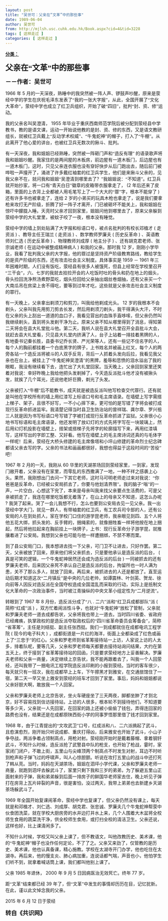 ```yaml
---
layout: post
title: "吴世可：父亲在“文革”中的那些事"
date: 1989-06-04
author: 吴世可
from: http://mjlsh.usc.cuhk.edu.hk/Book.aspx?cid=4&tid=3228
tags: [ 这样走过 ]
categories: [ 这样走过 ]
---
```


<div style="margin: 15px 10px 10px 0px;">
 <div>
  <span id="ctl00_ContentPlaceHolder1_chapter1_SubjectLabel" style="font-weight:bold;text-decoration:underline;">
   分类：
  </span>
 </div>
 <!--[if gte mso 9]><xml>
 <o:OfficeDocumentSettings>
  <o:AllowPNG/>
  <o:PixelsPerInch>96</o:PixelsPerInch>
 </o:OfficeDocumentSettings>
</xml><![endif]-->
 <!--[if gte mso 9]><xml>
 <w:WordDocument>
  <w:View>Normal</w:View>
  <w:Zoom>0</w:Zoom>
  <w:TrackMoves/>
  <w:TrackFormatting/>
  <w:PunctuationKerning/>
  <w:ValidateAgainstSchemas/>
  <w:SaveIfXMLInvalid>false</w:SaveIfXMLInvalid>
  <w:IgnoreMixedContent>false</w:IgnoreMixedContent>
  <w:AlwaysShowPlaceholderText>false</w:AlwaysShowPlaceholderText>
  <w:DoNotPromoteQF/>
  <w:LidThemeOther>EN-US</w:LidThemeOther>
  <w:LidThemeAsian>JA</w:LidThemeAsian>
  <w:LidThemeComplexScript>X-NONE</w:LidThemeComplexScript>
  <w:Compatibility>
   <w:BreakWrappedTables/>
   <w:SnapToGridInCell/>
   <w:WrapTextWithPunct/>
   <w:UseAsianBreakRules/>
   <w:DontGrowAutofit/>
   <w:SplitPgBreakAndParaMark/>
   <w:EnableOpenTypeKerning/>
   <w:DontFlipMirrorIndents/>
   <w:OverrideTableStyleHps/>
   <w:UseFELayout/>
  </w:Compatibility>
  <m:mathPr>
   <m:mathFont m:val="Cambria Math"/>
   <m:brkBin m:val="before"/>
   <m:brkBinSub m:val="&#45;-"/>
   <m:smallFrac m:val="off"/>
   <m:dispDef/>
   <m:lMargin m:val="0"/>
   <m:rMargin m:val="0"/>
   <m:defJc m:val="centerGroup"/>
   <m:wrapIndent m:val="1440"/>
   <m:intLim m:val="subSup"/>
   <m:naryLim m:val="undOvr"/>
  </m:mathPr></w:WordDocument>
</xml><![endif]-->
 <!--[if gte mso 9]><xml>
 <w:LatentStyles DefLockedState="false" DefUnhideWhenUsed="true"
  DefSemiHidden="true" DefQFormat="false" DefPriority="99"
  LatentStyleCount="276">
  <w:LsdException Locked="false" Priority="0" SemiHidden="false"
   UnhideWhenUsed="false" QFormat="true" Name="Normal"/>
  <w:LsdException Locked="false" Priority="9" SemiHidden="false"
   UnhideWhenUsed="false" QFormat="true" Name="heading 1"/>
  <w:LsdException Locked="false" Priority="9" QFormat="true" Name="heading 2"/>
  <w:LsdException Locked="false" Priority="0" QFormat="true" Name="heading 3"/>
  <w:LsdException Locked="false" Priority="9" QFormat="true" Name="heading 4"/>
  <w:LsdException Locked="false" Priority="9" QFormat="true" Name="heading 5"/>
  <w:LsdException Locked="false" Priority="9" QFormat="true" Name="heading 6"/>
  <w:LsdException Locked="false" Priority="9" QFormat="true" Name="heading 7"/>
  <w:LsdException Locked="false" Priority="9" QFormat="true" Name="heading 8"/>
  <w:LsdException Locked="false" Priority="9" QFormat="true" Name="heading 9"/>
  <w:LsdException Locked="false" Priority="39" Name="toc 1"/>
  <w:LsdException Locked="false" Priority="39" Name="toc 2"/>
  <w:LsdException Locked="false" Priority="39" Name="toc 3"/>
  <w:LsdException Locked="false" Priority="39" Name="toc 4"/>
  <w:LsdException Locked="false" Priority="39" Name="toc 5"/>
  <w:LsdException Locked="false" Priority="39" Name="toc 6"/>
  <w:LsdException Locked="false" Priority="39" Name="toc 7"/>
  <w:LsdException Locked="false" Priority="39" Name="toc 8"/>
  <w:LsdException Locked="false" Priority="39" Name="toc 9"/>
  <w:LsdException Locked="false" Priority="35" QFormat="true" Name="caption"/>
  <w:LsdException Locked="false" Priority="10" SemiHidden="false"
   UnhideWhenUsed="false" QFormat="true" Name="Title"/>
  <w:LsdException Locked="false" Priority="0" Name="Default Paragraph Font"/>
  <w:LsdException Locked="false" Priority="11" SemiHidden="false"
   UnhideWhenUsed="false" QFormat="true" Name="Subtitle"/>
  <w:LsdException Locked="false" Priority="22" SemiHidden="false"
   UnhideWhenUsed="false" QFormat="true" Name="Strong"/>
  <w:LsdException Locked="false" Priority="20" SemiHidden="false"
   UnhideWhenUsed="false" QFormat="true" Name="Emphasis"/>
  <w:LsdException Locked="false" Priority="59" SemiHidden="false"
   UnhideWhenUsed="false" Name="Table Grid"/>
  <w:LsdException Locked="false" UnhideWhenUsed="false" Name="Placeholder Text"/>
  <w:LsdException Locked="false" Priority="1" SemiHidden="false"
   UnhideWhenUsed="false" QFormat="true" Name="No Spacing"/>
  <w:LsdException Locked="false" Priority="60" SemiHidden="false"
   UnhideWhenUsed="false" Name="Light Shading"/>
  <w:LsdException Locked="false" Priority="61" SemiHidden="false"
   UnhideWhenUsed="false" Name="Light List"/>
  <w:LsdException Locked="false" Priority="62" SemiHidden="false"
   UnhideWhenUsed="false" Name="Light Grid"/>
  <w:LsdException Locked="false" Priority="63" SemiHidden="false"
   UnhideWhenUsed="false" Name="Medium Shading 1"/>
  <w:LsdException Locked="false" Priority="64" SemiHidden="false"
   UnhideWhenUsed="false" Name="Medium Shading 2"/>
  <w:LsdException Locked="false" Priority="65" SemiHidden="false"
   UnhideWhenUsed="false" Name="Medium List 1"/>
  <w:LsdException Locked="false" Priority="66" SemiHidden="false"
   UnhideWhenUsed="false" Name="Medium List 2"/>
  <w:LsdException Locked="false" Priority="67" SemiHidden="false"
   UnhideWhenUsed="false" Name="Medium Grid 1"/>
  <w:LsdException Locked="false" Priority="68" SemiHidden="false"
   UnhideWhenUsed="false" Name="Medium Grid 2"/>
  <w:LsdException Locked="false" Priority="69" SemiHidden="false"
   UnhideWhenUsed="false" Name="Medium Grid 3"/>
  <w:LsdException Locked="false" Priority="70" SemiHidden="false"
   UnhideWhenUsed="false" Name="Dark List"/>
  <w:LsdException Locked="false" Priority="71" SemiHidden="false"
   UnhideWhenUsed="false" Name="Colorful Shading"/>
  <w:LsdException Locked="false" Priority="72" SemiHidden="false"
   UnhideWhenUsed="false" Name="Colorful List"/>
  <w:LsdException Locked="false" Priority="73" SemiHidden="false"
   UnhideWhenUsed="false" Name="Colorful Grid"/>
  <w:LsdException Locked="false" Priority="60" SemiHidden="false"
   UnhideWhenUsed="false" Name="Light Shading Accent 1"/>
  <w:LsdException Locked="false" Priority="61" SemiHidden="false"
   UnhideWhenUsed="false" Name="Light List Accent 1"/>
  <w:LsdException Locked="false" Priority="62" SemiHidden="false"
   UnhideWhenUsed="false" Name="Light Grid Accent 1"/>
  <w:LsdException Locked="false" Priority="63" SemiHidden="false"
   UnhideWhenUsed="false" Name="Medium Shading 1 Accent 1"/>
  <w:LsdException Locked="false" Priority="64" SemiHidden="false"
   UnhideWhenUsed="false" Name="Medium Shading 2 Accent 1"/>
  <w:LsdException Locked="false" Priority="65" SemiHidden="false"
   UnhideWhenUsed="false" Name="Medium List 1 Accent 1"/>
  <w:LsdException Locked="false" UnhideWhenUsed="false" Name="Revision"/>
  <w:LsdException Locked="false" Priority="34" SemiHidden="false"
   UnhideWhenUsed="false" QFormat="true" Name="List Paragraph"/>
  <w:LsdException Locked="false" Priority="29" SemiHidden="false"
   UnhideWhenUsed="false" QFormat="true" Name="Quote"/>
  <w:LsdException Locked="false" Priority="30" SemiHidden="false"
   UnhideWhenUsed="false" QFormat="true" Name="Intense Quote"/>
  <w:LsdException Locked="false" Priority="66" SemiHidden="false"
   UnhideWhenUsed="false" Name="Medium List 2 Accent 1"/>
  <w:LsdException Locked="false" Priority="67" SemiHidden="false"
   UnhideWhenUsed="false" Name="Medium Grid 1 Accent 1"/>
  <w:LsdException Locked="false" Priority="68" SemiHidden="false"
   UnhideWhenUsed="false" Name="Medium Grid 2 Accent 1"/>
  <w:LsdException Locked="false" Priority="69" SemiHidden="false"
   UnhideWhenUsed="false" Name="Medium Grid 3 Accent 1"/>
  <w:LsdException Locked="false" Priority="70" SemiHidden="false"
   UnhideWhenUsed="false" Name="Dark List Accent 1"/>
  <w:LsdException Locked="false" Priority="71" SemiHidden="false"
   UnhideWhenUsed="false" Name="Colorful Shading Accent 1"/>
  <w:LsdException Locked="false" Priority="72" SemiHidden="false"
   UnhideWhenUsed="false" Name="Colorful List Accent 1"/>
  <w:LsdException Locked="false" Priority="73" SemiHidden="false"
   UnhideWhenUsed="false" Name="Colorful Grid Accent 1"/>
  <w:LsdException Locked="false" Priority="60" SemiHidden="false"
   UnhideWhenUsed="false" Name="Light Shading Accent 2"/>
  <w:LsdException Locked="false" Priority="61" SemiHidden="false"
   UnhideWhenUsed="false" Name="Light List Accent 2"/>
  <w:LsdException Locked="false" Priority="62" SemiHidden="false"
   UnhideWhenUsed="false" Name="Light Grid Accent 2"/>
  <w:LsdException Locked="false" Priority="63" SemiHidden="false"
   UnhideWhenUsed="false" Name="Medium Shading 1 Accent 2"/>
  <w:LsdException Locked="false" Priority="64" SemiHidden="false"
   UnhideWhenUsed="false" Name="Medium Shading 2 Accent 2"/>
  <w:LsdException Locked="false" Priority="65" SemiHidden="false"
   UnhideWhenUsed="false" Name="Medium List 1 Accent 2"/>
  <w:LsdException Locked="false" Priority="66" SemiHidden="false"
   UnhideWhenUsed="false" Name="Medium List 2 Accent 2"/>
  <w:LsdException Locked="false" Priority="67" SemiHidden="false"
   UnhideWhenUsed="false" Name="Medium Grid 1 Accent 2"/>
  <w:LsdException Locked="false" Priority="68" SemiHidden="false"
   UnhideWhenUsed="false" Name="Medium Grid 2 Accent 2"/>
  <w:LsdException Locked="false" Priority="69" SemiHidden="false"
   UnhideWhenUsed="false" Name="Medium Grid 3 Accent 2"/>
  <w:LsdException Locked="false" Priority="70" SemiHidden="false"
   UnhideWhenUsed="false" Name="Dark List Accent 2"/>
  <w:LsdException Locked="false" Priority="71" SemiHidden="false"
   UnhideWhenUsed="false" Name="Colorful Shading Accent 2"/>
  <w:LsdException Locked="false" Priority="72" SemiHidden="false"
   UnhideWhenUsed="false" Name="Colorful List Accent 2"/>
  <w:LsdException Locked="false" Priority="73" SemiHidden="false"
   UnhideWhenUsed="false" Name="Colorful Grid Accent 2"/>
  <w:LsdException Locked="false" Priority="60" SemiHidden="false"
   UnhideWhenUsed="false" Name="Light Shading Accent 3"/>
  <w:LsdException Locked="false" Priority="61" SemiHidden="false"
   UnhideWhenUsed="false" Name="Light List Accent 3"/>
  <w:LsdException Locked="false" Priority="62" SemiHidden="false"
   UnhideWhenUsed="false" Name="Light Grid Accent 3"/>
  <w:LsdException Locked="false" Priority="63" SemiHidden="false"
   UnhideWhenUsed="false" Name="Medium Shading 1 Accent 3"/>
  <w:LsdException Locked="false" Priority="64" SemiHidden="false"
   UnhideWhenUsed="false" Name="Medium Shading 2 Accent 3"/>
  <w:LsdException Locked="false" Priority="65" SemiHidden="false"
   UnhideWhenUsed="false" Name="Medium List 1 Accent 3"/>
  <w:LsdException Locked="false" Priority="66" SemiHidden="false"
   UnhideWhenUsed="false" Name="Medium List 2 Accent 3"/>
  <w:LsdException Locked="false" Priority="67" SemiHidden="false"
   UnhideWhenUsed="false" Name="Medium Grid 1 Accent 3"/>
  <w:LsdException Locked="false" Priority="68" SemiHidden="false"
   UnhideWhenUsed="false" Name="Medium Grid 2 Accent 3"/>
  <w:LsdException Locked="false" Priority="69" SemiHidden="false"
   UnhideWhenUsed="false" Name="Medium Grid 3 Accent 3"/>
  <w:LsdException Locked="false" Priority="70" SemiHidden="false"
   UnhideWhenUsed="false" Name="Dark List Accent 3"/>
  <w:LsdException Locked="false" Priority="71" SemiHidden="false"
   UnhideWhenUsed="false" Name="Colorful Shading Accent 3"/>
  <w:LsdException Locked="false" Priority="72" SemiHidden="false"
   UnhideWhenUsed="false" Name="Colorful List Accent 3"/>
  <w:LsdException Locked="false" Priority="73" SemiHidden="false"
   UnhideWhenUsed="false" Name="Colorful Grid Accent 3"/>
  <w:LsdException Locked="false" Priority="60" SemiHidden="false"
   UnhideWhenUsed="false" Name="Light Shading Accent 4"/>
  <w:LsdException Locked="false" Priority="61" SemiHidden="false"
   UnhideWhenUsed="false" Name="Light List Accent 4"/>
  <w:LsdException Locked="false" Priority="62" SemiHidden="false"
   UnhideWhenUsed="false" Name="Light Grid Accent 4"/>
  <w:LsdException Locked="false" Priority="63" SemiHidden="false"
   UnhideWhenUsed="false" Name="Medium Shading 1 Accent 4"/>
  <w:LsdException Locked="false" Priority="64" SemiHidden="false"
   UnhideWhenUsed="false" Name="Medium Shading 2 Accent 4"/>
  <w:LsdException Locked="false" Priority="65" SemiHidden="false"
   UnhideWhenUsed="false" Name="Medium List 1 Accent 4"/>
  <w:LsdException Locked="false" Priority="66" SemiHidden="false"
   UnhideWhenUsed="false" Name="Medium List 2 Accent 4"/>
  <w:LsdException Locked="false" Priority="67" SemiHidden="false"
   UnhideWhenUsed="false" Name="Medium Grid 1 Accent 4"/>
  <w:LsdException Locked="false" Priority="68" SemiHidden="false"
   UnhideWhenUsed="false" Name="Medium Grid 2 Accent 4"/>
  <w:LsdException Locked="false" Priority="69" SemiHidden="false"
   UnhideWhenUsed="false" Name="Medium Grid 3 Accent 4"/>
  <w:LsdException Locked="false" Priority="70" SemiHidden="false"
   UnhideWhenUsed="false" Name="Dark List Accent 4"/>
  <w:LsdException Locked="false" Priority="71" SemiHidden="false"
   UnhideWhenUsed="false" Name="Colorful Shading Accent 4"/>
  <w:LsdException Locked="false" Priority="72" SemiHidden="false"
   UnhideWhenUsed="false" Name="Colorful List Accent 4"/>
  <w:LsdException Locked="false" Priority="73" SemiHidden="false"
   UnhideWhenUsed="false" Name="Colorful Grid Accent 4"/>
  <w:LsdException Locked="false" Priority="60" SemiHidden="false"
   UnhideWhenUsed="false" Name="Light Shading Accent 5"/>
  <w:LsdException Locked="false" Priority="61" SemiHidden="false"
   UnhideWhenUsed="false" Name="Light List Accent 5"/>
  <w:LsdException Locked="false" Priority="62" SemiHidden="false"
   UnhideWhenUsed="false" Name="Light Grid Accent 5"/>
  <w:LsdException Locked="false" Priority="63" SemiHidden="false"
   UnhideWhenUsed="false" Name="Medium Shading 1 Accent 5"/>
  <w:LsdException Locked="false" Priority="64" SemiHidden="false"
   UnhideWhenUsed="false" Name="Medium Shading 2 Accent 5"/>
  <w:LsdException Locked="false" Priority="65" SemiHidden="false"
   UnhideWhenUsed="false" Name="Medium List 1 Accent 5"/>
  <w:LsdException Locked="false" Priority="66" SemiHidden="false"
   UnhideWhenUsed="false" Name="Medium List 2 Accent 5"/>
  <w:LsdException Locked="false" Priority="67" SemiHidden="false"
   UnhideWhenUsed="false" Name="Medium Grid 1 Accent 5"/>
  <w:LsdException Locked="false" Priority="68" SemiHidden="false"
   UnhideWhenUsed="false" Name="Medium Grid 2 Accent 5"/>
  <w:LsdException Locked="false" Priority="69" SemiHidden="false"
   UnhideWhenUsed="false" Name="Medium Grid 3 Accent 5"/>
  <w:LsdException Locked="false" Priority="70" SemiHidden="false"
   UnhideWhenUsed="false" Name="Dark List Accent 5"/>
  <w:LsdException Locked="false" Priority="71" SemiHidden="false"
   UnhideWhenUsed="false" Name="Colorful Shading Accent 5"/>
  <w:LsdException Locked="false" Priority="72" SemiHidden="false"
   UnhideWhenUsed="false" Name="Colorful List Accent 5"/>
  <w:LsdException Locked="false" Priority="73" SemiHidden="false"
   UnhideWhenUsed="false" Name="Colorful Grid Accent 5"/>
  <w:LsdException Locked="false" Priority="60" SemiHidden="false"
   UnhideWhenUsed="false" Name="Light Shading Accent 6"/>
  <w:LsdException Locked="false" Priority="61" SemiHidden="false"
   UnhideWhenUsed="false" Name="Light List Accent 6"/>
  <w:LsdException Locked="false" Priority="62" SemiHidden="false"
   UnhideWhenUsed="false" Name="Light Grid Accent 6"/>
  <w:LsdException Locked="false" Priority="63" SemiHidden="false"
   UnhideWhenUsed="false" Name="Medium Shading 1 Accent 6"/>
  <w:LsdException Locked="false" Priority="64" SemiHidden="false"
   UnhideWhenUsed="false" Name="Medium Shading 2 Accent 6"/>
  <w:LsdException Locked="false" Priority="65" SemiHidden="false"
   UnhideWhenUsed="false" Name="Medium List 1 Accent 6"/>
  <w:LsdException Locked="false" Priority="66" SemiHidden="false"
   UnhideWhenUsed="false" Name="Medium List 2 Accent 6"/>
  <w:LsdException Locked="false" Priority="67" SemiHidden="false"
   UnhideWhenUsed="false" Name="Medium Grid 1 Accent 6"/>
  <w:LsdException Locked="false" Priority="68" SemiHidden="false"
   UnhideWhenUsed="false" Name="Medium Grid 2 Accent 6"/>
  <w:LsdException Locked="false" Priority="69" SemiHidden="false"
   UnhideWhenUsed="false" Name="Medium Grid 3 Accent 6"/>
  <w:LsdException Locked="false" Priority="70" SemiHidden="false"
   UnhideWhenUsed="false" Name="Dark List Accent 6"/>
  <w:LsdException Locked="false" Priority="71" SemiHidden="false"
   UnhideWhenUsed="false" Name="Colorful Shading Accent 6"/>
  <w:LsdException Locked="false" Priority="72" SemiHidden="false"
   UnhideWhenUsed="false" Name="Colorful List Accent 6"/>
  <w:LsdException Locked="false" Priority="73" SemiHidden="false"
   UnhideWhenUsed="false" Name="Colorful Grid Accent 6"/>
  <w:LsdException Locked="false" Priority="19" SemiHidden="false"
   UnhideWhenUsed="false" QFormat="true" Name="Subtle Emphasis"/>
  <w:LsdException Locked="false" Priority="21" SemiHidden="false"
   UnhideWhenUsed="false" QFormat="true" Name="Intense Emphasis"/>
  <w:LsdException Locked="false" Priority="31" SemiHidden="false"
   UnhideWhenUsed="false" QFormat="true" Name="Subtle Reference"/>
  <w:LsdException Locked="false" Priority="32" SemiHidden="false"
   UnhideWhenUsed="false" QFormat="true" Name="Intense Reference"/>
  <w:LsdException Locked="false" Priority="33" SemiHidden="false"
   UnhideWhenUsed="false" QFormat="true" Name="Book Title"/>
  <w:LsdException Locked="false" Priority="37" Name="Bibliography"/>
  <w:LsdException Locked="false" Priority="39" QFormat="true" Name="TOC Heading"/>
 </w:LatentStyles>
</xml><![endif]-->
 <!--[if gte mso 10]>
<style>
 /* Style Definitions */
table.MsoNormalTable
	{mso-style-name:"Table Normal";
	mso-tstyle-rowband-size:0;
	mso-tstyle-colband-size:0;
	mso-style-noshow:yes;
	mso-style-priority:99;
	mso-style-parent:"";
	mso-padding-alt:0in 5.4pt 0in 5.4pt;
	mso-para-margin:0in;
	mso-para-margin-bottom:.0001pt;
	mso-pagination:widow-orphan;
	font-size:10.0pt;
	font-family:"Times New Roman";}
</style>
<![endif]-->
 <!--StartFragment-->
 <p class="MsoNormal">
  <o:p>
  </o:p>
 </p>
 <p class="MsoNormal">
  <b>
   <span lang="ZH-CN" style="font-family: 宋体;">
    <font size="5">
     父亲在“文革”中的那些事
    </font>
   </span>
   <font size="4">
    <o:p>
    </o:p>
   </font>
  </b>
 </p>
 <p class="MsoNormal">
  <span lang="ZH-CN" style='font-family:宋体;mso-ascii-font-family:
"Times New Roman"'>
   <b>
    <font size="4">
     －－作者：吴世可
    </font>
   </b>
  </span>
  <o:p>
  </o:p>
 </p>
 <p class="MsoNormal">
  <o:p>
  </o:p>
 </p>
 <p class="MsoNormal">
  1966
  <span lang="ZH-CN" style='font-family:宋体;mso-ascii-font-family:
"Times New Roman"'>
   年
  </span>
  5
  <span lang="ZH-CN" style='font-family:宋体;mso-ascii-font-family:
"Times New Roman"'>
   月的一天深夜，熟睡中的我突然被一阵人声、锣鼓声吵醒，原来是荥经中学的学生在庆祝毛泽东发表了“我的一张大字报”，从此，全国开展了“文化大革命”，荥经中学也成立了红卫兵组织，开始了破“四旧”，批判“封、资、修”运动。
  </span>
  <o:p>
  </o:p>
 </p>
 <p class="MsoNormal">
  <span lang="ZH-CN" style='font-family:宋体;mso-ascii-font-family:
"Times New Roman"'>
   我的父亲名叫吴澄清，
  </span>
  1955
  <span lang="ZH-CN" style='font-family:
宋体;mso-ascii-font-family:"Times New Roman"'>
   年毕业于重庆西南师范学院后被分配到荥经县中学教书，教的是语文课，运动一开始说他教的是封、资、修的东西，又是语文教研组长，就被红卫兵戴上“反动学术权威”、“牛鬼蛇神”的帽子，打入了“牛棚”。从此离开了他心爱的讲台，也被红卫兵无数次的揪斗、批判。
  </span>
  <o:p>
  </o:p>
 </p>
 <p class="MsoNormal">
  <span lang="ZH-CN" style='font-family:宋体;mso-ascii-font-family:
"Times New Roman"'>
   有一天深夜，我和姐姐已经熟睡，突然被一阵砸门声和“造反有理”
  </span>
  <span lang="ZH-CN">
  </span>
  <span lang="ZH-CN" style='font-family:宋体;mso-ascii-font-family:"Times New Roman"'>
   的语录歌声将我和姐姐吵醒。我家住的是两间屋的木板房，前边屋有一道木板门，后边屋也有一道木板门，这时，只见父亲连衣服也没有穿好快步从后门跑出去，随后前门被哗啦一声撞开了，涌进了许多戴红袖套的红卫兵学生，他们是来揪斗父亲的，见我父亲不在，就问我和姐姐“吴澄清到哪里去了？”我姐姐说：“不知道”。红卫兵就开始抄家，将一口有“青天白日”徽章的皮箱带衣服拿走了，
  </span>
  (2
  <span lang="ZH-CN" style='font-family:宋体;mso-ascii-font-family:"Times New Roman"'>
   年后还来了皮箱，里面的上衣背上全都被人用毛笔写上了一个大大的“罪”字，根本不能穿了
  </span>
  )
  <span lang="ZH-CN" style='font-family:宋体;mso-ascii-font-family:"Times New Roman"'>
   还有许多书也被拿走了，连给
  </span>
  2
  <span lang="ZH-CN" style='font-family:宋体;mso-ascii-font-family:"Times New Roman"'>
   岁的小弟买的玩具木枪也拿走了，说是我们要拿枪来攻打无产阶级，折腾了好一阵子才离开，门已被砸坏不能关上，我和姐姐在惊吓中朦胧入睡。天亮时父亲才回到家里，姐姐问他到哪里去了，原来父亲躲到荥经中学的大礼堂里，被蚊子咬了一夜，根本没有睡觉。
  </span>
  <o:p>
  </o:p>
 </p>
 <p class="MsoNormal">
  <span lang="ZH-CN" style='font-family:宋体;mso-ascii-font-family:
"Times New Roman"'>
   荥经中学的墙上到处贴满了大字报和标语口号，被点名批判的有校长邓植才
  </span>
  (
  <span lang="ZH-CN" style='font-family:宋体;mso-ascii-font-family:"Times New Roman"'>
   走资派
  </span>
  )
  <span lang="ZH-CN" style='font-family:宋体;mso-ascii-font-family:"Times New Roman"'>
   、教导主任王瑞兰
  </span>
  (
  <span lang="ZH-CN" style='font-family:宋体;mso-ascii-font-family:"Times New Roman"'>
   走资派
  </span>
  )
  <span lang="ZH-CN" style='font-family:宋体;mso-ascii-font-family:"Times New Roman"'>
   、数学教师罗廉夫
  </span>
  (
  <span lang="ZH-CN" style='font-family:宋体;mso-ascii-font-family:"Times New Roman"'>
   历史反革命
  </span>
  )
  <span lang="ZH-CN" style='font-family:宋体;mso-ascii-font-family:"Times New Roman"'>
   、英语教师刘仁选
  </span>
  (
  <span lang="ZH-CN" style='font-family:宋体;mso-ascii-font-family:"Times New Roman"'>
   历史反革命
  </span>
  )
  <span lang="ZH-CN" style='font-family:宋体;mso-ascii-font-family:"Times New Roman"'>
   、物理教师刘成厚
  </span>
  (
  <span lang="ZH-CN" style='font-family:宋体;mso-ascii-font-family:"Times New Roman"'>
   地主分子
  </span>
  )
  <span lang="ZH-CN" style='font-family:宋体;mso-ascii-font-family:"Times New Roman"'>
   、还有胡克君老师、张宗诚老师
  </span>
  (
  <span lang="ZH-CN" style='font-family:宋体;mso-ascii-font-family:"Times New Roman"'>
   在运动中被整成精神病人
  </span>
  )
  <span lang="ZH-CN" style='font-family:宋体;mso-ascii-font-family:"Times New Roman"'>
   和我的父亲。那时我
  </span>
  12
  <span lang="ZH-CN" style='font-family:宋体;mso-ascii-font-family:"Times New Roman"'>
   岁，刚刚小学毕业，我看了批判我父亲的大字报，他的罪过是坚持资产阶级教育路线，教给学生的是资产阶级的东西，还有攻击社会主义制度。具体事实是
  </span>
  1959
  <span lang="ZH-CN" style='font-family:宋体;mso-ascii-font-family:"Times New Roman"'>
   －
  </span>
  1961
  <span lang="ZH-CN" style='font-family:宋体;mso-ascii-font-family:"Times New Roman"'>
   年三年困难时期，人们没有饭吃，荥经县有很多人被饿死，但县上经常在学校里召开“三干会”，六、七岁的我就去拾捡开会的人吃饭时吐的骨头和扔在地上的烟头，骨头捡回洗净熬汤煮野菜吃，烟头捡回给父亲抽出烟丝卷烟抽，还有父亲买一个大南瓜吊在房梁上舍不得吃，要等到过年才吃，这些就是父亲攻击社会主义制度的罪行。
  </span>
  <o:p>
  </o:p>
 </p>
 <p class="MsoNormal">
  <span lang="ZH-CN" style='font-family:宋体;mso-ascii-font-family:
"Times New Roman"'>
   有一天晚上，父亲拿出剃须刀和剪刀，叫我给他剃成光头。
  </span>
  12
  <span lang="ZH-CN" style='font-family:宋体;mso-ascii-font-family:"Times New Roman"'>
   岁的我根本不会剃头，父亲叫我先用剪刀剪去长发，然后用剃须刀剃头，我干得满头大汗，不时在父亲的头上刮出一道道的血口子，我看见冒出的血珠手直哆嗦，但父亲仍然叫我继续剃头，直到将头发剃干净为止。原来父亲不知从哪里得到了消息，得知第二天将会在县大礼堂批斗他。第二天，我听人说在县大礼堂召开全县批斗大会，就赶去县大礼堂看，只见县大礼堂内挤满了人，台子上站着一排挂着黑牌的人，有地委书记秦长胜，县委书记乔长贤、严光荣等人，还有一些记不住名字的人，每个人的胸前都挂着一个白底黑字的牌子，上书姓名并被画上红叉，每个人的两旁各站一个造反派将被斗的人双手反背，背后一人抓着头发向后拉，我看见我父亲也在台上，被挂上了“牛鬼蛇神吴澄清”的黑牌，羞辱和悲愤的泪水溢出了我的眼眶，我没有继续看下去，连忙出了大礼堂回家。当天晚上，父亲回到家里还笑着对我说：幸好昨晚上我给他把头发剃掉了，今天造反派批斗他才没有被揪头发，就挨了几个耳光，还说他老奸巨猾，剃光了头发。
  </span>
  <o:p>
  </o:p>
 </p>
 <p class="MsoNormal">
  <span lang="ZH-CN" style='font-family:宋体;mso-ascii-font-family:
"Times New Roman"'>
   父亲被打入“牛棚”后不能教书，成天就是被造反派叫他写检查交代罪行。还有就是叫他在学校所有的墙上用红漆写上标语口号和毛主席语录。在墙壁上写字需搭上梯子、架子，且很不好写，一不小心摔下来，更可怕的是写错了字将会被打成现行反革命抓进监牢。我清楚记得当时县卫生防治站的曾祥瑞、龚尔章、罗兴祖三人就是因为书写标语口号写错了字被打成现行反革命抓进了监狱。父亲很小心地书写标语和毛主席语录，他还发明了放幻灯的方式先将字写在一块玻璃上，然后用幻灯机投影在墙壁上，搭架或搭梯子先将字的轮廓描写下来，再用红漆填写，这样写出的字即工整、又好看。他写在墙壁上的毛主席诗词还真的与毛体字一样呢！后来，荥经在大桥头修建的毛主席像塔和小坪山修建的革命烈士纪念碑都请父亲去写的字。父亲的书法和画画都很好，我想也得益于这段时间的“苦役”吧！
  </span>
  <o:p>
  </o:p>
 </p>
 <p class="MsoNormal">
  1967
  <span lang="ZH-CN" style='font-family:宋体;mso-ascii-font-family:
"Times New Roman"'>
   年
  </span>
  2
  <span lang="ZH-CN" style='font-family:宋体;mso-ascii-font-family:
"Times New Roman"'>
   月的一天，我刚从
  </span>
  60
  <span lang="ZH-CN" style='font-family:宋体;
mso-ascii-font-family:"Times New Roman"'>
   华里的天湖茶场回到荥经家里，一到家，发现门敞开着，父亲没有在家里，而零乱的东西撒满了一地，一种不祥之感袭上心头。果然，我刚想出门去问一下其它老师，这时马可明老师走过来对我说：“你爸爸是反革命，已经被公安局抓去了，你要与他划清界限”。我的脑子“嗡”的一声，一片空白，心想这下完了，本来是母亲叫我来找父亲要点生活费的，可是父亲被抓走了，我连在哪里吃饭都无着落了，在山上的母亲又不知道，这怎么办呢
  </span>
  ?
  <span lang="ZH-CN" style='font-family:宋体;mso-ascii-font-family:"Times New Roman"'>
   我哭了起来。哭了一会儿我想不行，怎么也要到公安局去见一见父亲。我一出荥经中学大门，就见一群人，有带袖套的红卫兵，有工农兵司令部的人，还有公安局的人在到处抓人，家在学校门口住的游学昆老师，我亲眼见到四、五个人将他五花大绑，抓头发的、反手臂的，捆绳索的，就像捆牲畜一样将他按在地上捆起，然后将他拉起来在胸前挂上一块牌子，上书：现行反革命分子游学昆，就推攘着进了公安局。我想到父亲也可能与他一样遭捆绑，不禁不寒而栗。
  </span>
  <o:p>
  </o:p>
 </p>
 <p class="MsoNormal">
  <span lang="ZH-CN" style='font-family:宋体;mso-ascii-font-family:
"Times New Roman"'>
   到了县公安局门口，我本想进去找一下父亲，可门卫不让进去，只好作罢。第二天，父亲被放了回来，原来他们将父亲抓去，只是要他承认是造反派的后台，
  </span>
  (
  <span lang="ZH-CN" style='font-family:宋体;mso-ascii-font-family:"Times New Roman"'>
   真是可笑的逻辑，一个牛鬼蛇神居然还会成为造反派的后台
  </span>
  )
  <span lang="ZH-CN" style='font-family:宋体;mso-ascii-font-family:"Times New Roman"'>
   一同被抓去的还有罗廉夫老师，后来因父亲死不承认自己是造反派的后台，拘留所也一时人满为患，关不了那么多人，就放了回来。再后来，被抓进去的人还是都放了。直至运动后期才知道这次“二月镇反”是中央的几位老帅，如谭震林、叶剑英、贺龙、徐向前等人因反对造反派在全国夺权造成全国混乱而采取的行动，实际上是抵制文化大革命的一次政治事件，当时被江青操纵的中央文革小组定性为“二月逆流”。
  </span>
  <o:p>
  </o:p>
 </p>
 <p class="MsoNormal">
  <span lang="ZH-CN" style='font-family:宋体;mso-ascii-font-family:
"Times New Roman"'>
   转眼到了
  </span>
  1967
  <span lang="ZH-CN" style='font-family:宋体;
mso-ascii-font-family:"Times New Roman"'>
   年
  </span>
  8
  <span lang="ZH-CN" style='font-family:宋体;mso-ascii-font-family:"Times New Roman"'>
   月份，造反派分成了“八
  </span>
  .
  <span lang="ZH-CN" style='font-family:宋体;mso-ascii-font-family:"Times New Roman"'>
   二六”派和“红卫兵成都部队”派
  </span>
  (
  <span lang="ZH-CN" style='font-family:宋体;mso-ascii-font-family:"Times New Roman"'>
   简称“红成”派
  </span>
  )
  <span lang="ZH-CN" style='font-family:宋体;mso-ascii-font-family:"Times New Roman"'>
   ，双方忙着闹派性斗争，也就对“牛鬼蛇神”放松了管制，父亲就和罗廉夫老师一道去成都告状，父亲将我也带上一道去。当时四川省委、省政府已经瘫痪，执掌政权的是造反派夺取政权后的“四川省革命委员会筹备会”，简称“省革筹”，主任是刘结挺、副主任张西挺。我们一到成都就住在成都电讯工程学院
  </span>
  (
  <span lang="ZH-CN" style='font-family:宋体;mso-ascii-font-family:"Times New Roman"'>
   现今的电子科大
  </span>
  )
  <span lang="ZH-CN" style='font-family:宋体;mso-ascii-font-family:"Times New Roman"'>
   ，成都街道是一片红的海洋，街面上全都染成了红色或画上了“三忠于”的红心。父亲和罗老师到省革筹接待站一上访，人家说上访的人太多，排着队呢，要等几天，父亲和罗老师每天都要去接待站询问结果，大约在第五天上，终于接到了省革筹接待站的回函，只是要求荥经地方上妥善解决。罗廉夫老师和父亲一商量，决定继续上京告状，我不能再跟着去了，叫我一个人回荥经，还叫我带了一捆电讯工程学院造反派印刷的小报到荥经。当时的客车很少，每天就只有一班次，我在成都早上上车，下午擦黑才到雅安，在交通旅馆住了一宿，第二天一早又坐上雅安到荥经的班车才回到了家里。事后，妈妈和姐姐都说父亲好胆大啊，敢放我一个人回家。
  </span>
  <o:p>
  </o:p>
 </p>
 <p class="MsoNormal">
  <span lang="ZH-CN" style='font-family:宋体;mso-ascii-font-family:
"Times New Roman"'>
   父亲和罗廉夫老师上北京告状，坐火车硬座坐了三天两夜，脚都坐肿了才到北京，好不容易找到信访接待站，上访的人很多，根本轮不到接待他们，不知道要等多少天，父亲就一人先回家，在回家的路上还被小偷偷了钱包，弄得连回家的路费也没有，结果还是在成都原陕西街小学的同事罗悟那里借了钱才回到家里。
  </span>
  <o:p>
  </o:p>
 </p>
 <p class="MsoNormal">
  1968
  <span lang="ZH-CN" style='font-family:宋体;mso-ascii-font-family:
"Times New Roman"'>
   年，由于江青提出的“文攻武卫”口号，红成派和八、二六派搞起了武斗，且愈演愈烈，刚开始只听说成都、重庆打得凶，后来雅安也开始了武斗，小山子争夺战，两派争着占领制高点，用枪对射。荥经刚开始时是戴着藤帽、拿着钢钎武斗，不知什么时候，造反派抢了武警县中队的枪支，也开始了枪战，霎时，家家闭门闭户，不敢上街，五里山与尖峰顶两个制高点不时发生对射，耳边不时听到枪声和子弹飞过的呼啸声，叫人心惊胆颤。听说在攻打五里山的战斗中还打死了韩从亮。当时，妈妈在天湖茶场，姐姐在泗坪小学代课，父亲和罗廉夫老师一商量，就跑到泗坪去躲武斗了，家里只剩下我和三岁的弟弟，为了躲避五里山正面射来的子弹，我和弟弟躲到后面一排房子的鲜国华老师家去住，晚上听见子弹打在房背上瓦片碎裂的声音，很是害怕，没过两天，我带上弟弟也去新建乡天湖茶场躲武斗了。
  </span>
  <o:p>
  </o:p>
 </p>
 <p class="MsoNormal">
  1969
  <span lang="ZH-CN" style='font-family:宋体;mso-ascii-font-family:
"Times New Roman"'>
   年全国开始复课闹革命，荥经中学也复课了，但父亲仍然没有课上，每天就是和邓植才、刘仁选、刘成厚、胡克君、张忠诚、罗廉夫几个牛鬼蛇神帮荥中伙食团洗菜，就在学校大厨房旁的水井边打井水上来，几个人围着大木盆将全校师生食用的蔬菜洗干净，供全校师生食用，或打扫全校的清洁卫生。父亲还说，这样也好，比上课清闲多了。
  </span>
  <o:p>
  </o:p>
 </p>
 <p class="MsoNormal">
  <span lang="ZH-CN" style='font-family:宋体;mso-ascii-font-family:
"Times New Roman"'>
   不知什么时候，学校又叫父亲上课了，但不教语文，叫他改教历史、美术课，他的“牛鬼蛇神”帽子也没作任何定论，不了了之。父亲又来劲了，仅管教的是历史、美术课，他也认真备课，精心施教。学校在太湖寺开门办学，他也吃住在太湖寺。再后来，他的慢支炎、肺心病加重，连说话都气喘，声音也小，他怕学生们听不到，就拿着喊话筒上课，我们都叫他别上课了。
  </span>
  <o:p>
  </o:p>
 </p>
 <p class="MsoNormal">
  <span lang="ZH-CN" style='font-family:宋体;mso-ascii-font-family:
"Times New Roman"'>
   父亲
  </span>
  1985
  <span lang="ZH-CN" style='font-family:宋体;
mso-ascii-font-family:"Times New Roman"'>
   年退休，
  </span>
  2000
  <span lang="ZH-CN" style='font-family:宋体;mso-ascii-font-family:"Times New Roman"'>
   年
  </span>
  9
  <span lang="ZH-CN" style='font-family:宋体;mso-ascii-font-family:"Times New Roman"'>
   月
  </span>
  5
  <span lang="ZH-CN" style='font-family:宋体;mso-ascii-font-family:"Times New Roman"'>
   日因病医治无效死亡。终年
  </span>
  77
  <span lang="ZH-CN" style='font-family:宋体;mso-ascii-font-family:"Times New Roman"'>
   岁。
  </span>
  <o:p>
  </o:p>
 </p>
 <p class="MsoNormal">
  <span lang="ZH-CN" style='font-family:宋体;mso-ascii-font-family:
"Times New Roman"'>
   距“文革”结束都已经
  </span>
  39
  <span lang="ZH-CN" style='font-family:宋体;
mso-ascii-font-family:"Times New Roman"'>
   年了，但“文革”中发生的事情却历历在目，记忆犹新。在此，谨以此文悼念我的父亲。
  </span>
  <o:p>
  </o:p>
 </p>
 <p class="MsoNormal">
  2015
  <span lang="ZH-CN" style='font-family:宋体;mso-ascii-font-family:
"Times New Roman"'>
   年
  </span>
  6
  <span lang="ZH-CN" style='font-family:宋体;mso-ascii-font-family:
"Times New Roman"'>
   月
  </span>
  12
  <span lang="ZH-CN" style='font-family:宋体;mso-ascii-font-family:
"Times New Roman"'>
   日于荥经
  </span>
  <o:p>
  </o:p>
 </p>
 <p class="MsoNormal">
  <o:p>
  </o:p>
 </p>
 <p class="MsoNormal">
  <b>
   <font size="4">
    <span lang="ZH-CN" style='font-family:宋体;mso-ascii-font-family:
"Times New Roman"'>
     转自《共识网》
    </span>
    <o:p>
    </o:p>
   </font>
  </b>
 </p>
 <p class="MsoNormal">
  <o:p>
  </o:p>
 </p>
 <!--EndFragment-->
</div>

